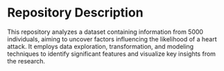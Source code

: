 # Repository Description 
This repository analyzes a dataset containing information from 5000 individuals, aiming to uncover factors influencing the likelihood of a heart attack. It employs data exploration, transformation, and modeling techniques to identify significant features and visualize key insights from the research.
